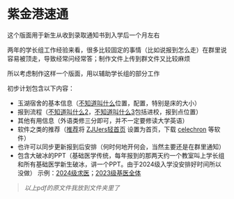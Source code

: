 # 紫金港速通

这个版面用于新生从收到录取通知书到入学后一个月左右

两年的学长组工作经验来看，很多比较固定的事情（比如说报到怎么走）在群里说容易被顶走，导致经常问经常答；制作文件上传到群文件又比较麻烦

所以考虑制作这样一个版面，用以辅助学长组的部分工作

初步计划包含以下内容：

- 玉湖宿舍的基本信息（[不知道叫什么](路线图.pdf)位置，配置，特别是床的大小）
- 报到流程（[不知道叫什么2](一些问题和解答.pdf)，[不知道叫什么3](报到.pdf)包括进校，报到点位置）
- 其他有用信息（外语类修三分即可，并不一定要修读大学英语）
- 软件之类的推荐（[推荐](好用的东西.pdf)将 [ZJUers轻首页](https://zjuers.com) 设置为首页，下载 [celechron](https://www.cc98.org/topic/5807824) 等软件）
- 也许可以同步更新报到后安排（何时何地开何会，当然主要还是在群里通知）
- 包含大破冰的PPT（基础医学传统，每年报到的那两天约一个教室叫上学长组和所有基础医学新生破冰，讲一个PPT。由于2024级入学没安排好时间所以没做）
示例：[2024级求医](2024紫金港速通计划（求医小朋友特供版）.pptx)；[2023级基医全体](2023紫金港速通计划.pptx)

> *以上pdf的原文件我放到文件夹里了*